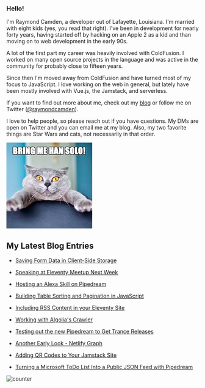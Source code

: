 ### Hello!

I'm Raymond Camden, a developer out of Lafayette, Louisiana. I'm married with eight kids (yes, you read that right). I've been in development for nearly forty years, having started off by hacking on an Apple 2 as a kid and than moving on to web development in the early 90s.

A lot of the first part my career was heavily involved with ColdFusion. I worked on many open source projects in the language and was active in the community for probably close to fifteen years. 

Since then I'm moved away from ColdFusion and have turned most of my focus to JavaScript. I love working on the web in general, but lately have been mostly involved with Vue.js, the Jamstack, and serverless. 

If you want to find out more about me, check out my [blog](https://www.raymondcamden.com) or follow me on Twitter ([@raymondcamden](https://twitter.com/raymondcamden)). 

I love to help people, so please reach out if you have questions. My DMs are open on Twitter and you can email me at my blog. Also, my two favorite things are Star Wars and cats, not necessarily in that order.

![Star Wars cat](https://raw.githubusercontent.com/cfjedimaster/cfjedimaster/master/cat.jpg)

<!-- RSS -->
## My Latest Blog Entries

* [Saving Form Data in Client-Side Storage](https://www.raymondcamden.com/2022/03/27/saving-form-data-in-client-side-storage)

* [Speaking at Eleventy Meetup Next Week](https://www.raymondcamden.com/2022/03/24/speaking-at-eleventy-meetup-next-week)

* [Hosting an Alexa Skill on Pipedream](https://www.raymondcamden.com/2022/03/17/hosting-an-alexa-skill-on-pipedream)

* [Building Table Sorting and Pagination in JavaScript](https://www.raymondcamden.com/2022/03/14/building-table-sorting-and-pagination-in-javascript)

* [Including RSS Content in your Eleventy Site](https://www.raymondcamden.com/2022/03/08/including-rss-content-in-your-eleventy-site)

* [Working with Algolia's Crawler](https://www.raymondcamden.com/2022/03/04/working-with-algolias-crawler)

* [Testing out the new Pipedream to Get Trance Releases](https://www.raymondcamden.com/2022/02/22/testing-out-the-new-pipedream-to-get-trance-releases)

* [Another Early Look - Netlify Graph](https://www.raymondcamden.com/2022/02/17/another-early-look-netlify-graph)

* [Adding QR Codes to Your Jamstack Site](https://www.raymondcamden.com/2022/02/11/adding-qr-codes-to-your-jamstack-site)

* [Turning a Microsoft ToDo List Into a Public JSON Feed with Pipedream](https://www.raymondcamden.com/2022/02/09/turning-a-microsoft-todo-list-into-a-public-json-feed-with-pipedream)

<!-- ENDRSS -->

![counter](https://enzy20r2pibx5pb.m.pipedream.net)

